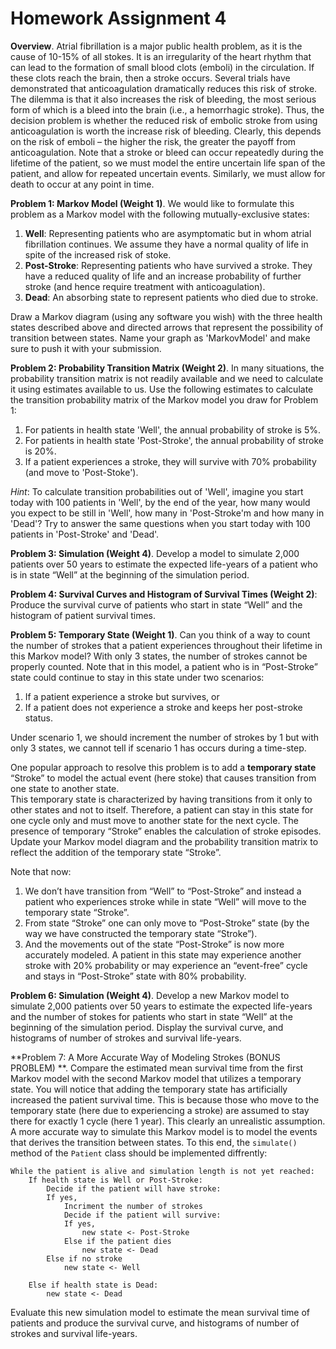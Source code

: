 # Homework Assignment 4

**Overview**. 
Atrial fibrillation is a major public health problem, as it is the cause of 10-15% of all stokes. 
It is an irregularity of the heart rhythm that can lead to the formation of small blood clots (emboli) 
in the circulation. If these clots reach the brain, then a stroke occurs. Several trials have 
demonstrated that anticoagulation dramatically reduces this risk of stroke. 
The dilemma is that it also increases the risk of bleeding, 
the most serious form of which is a bleed into the brain (i.e., a hemorrhagic stroke). 
Thus, the decision problem is whether the reduced risk of embolic 
stroke from using anticoagulation is worth the increase risk of bleeding. 
Clearly, this depends on the risk of emboli – the higher the risk, the greater 
the payoff from anticoagulation. Note that a stroke or bleed can occur 
repeatedly during the lifetime of the patient, so we must model the entire uncertain 
life span of the patient, and allow for repeated uncertain events. 
Similarly, we must allow for death to occur at any point in time. 

**Problem 1: Markov Model (Weight 1)**.
We would like to formulate this problem as a Markov model with the following mutually-exclusive states:
1. **Well**: Representing patients who are asymptomatic but in whom atrial fibrillation continues. 
We assume they have a normal quality of life in spite of the increased risk of stoke.
2. **Post-Stroke**: Representing patients who have survived a stroke. They have a reduced quality of life
and an increase probability of further stroke (and hence require treatment with anticoagulation).
3. **Dead**: An absorbing state to represent patients who died due to stroke. 

Draw a Markov diagram (using any software you wish) with the three health states described above and 
directed arrows that represent the possibility of transition between states. Name your graph as 'MarkovModel' 
and make sure to push it with your submission. 


**Problem 2: Probability Transition Matrix (Weight 2)**.
In many situations, the probability transition matrix is not readily available and we need to calculate
it using estimates available to us. Use the following estimates to calculate the 
transition probability matrix of the Markov model you draw for Problem 1:

1. For patients in health state 'Well', the annual probability of stroke is 5%. 
2. For patients in health state 'Post-Stroke', the annual probability of stroke is 20%. 
3. If a patient experiences a stroke, they will survive with 70% probability (and move to 'Post-Stoke'). 

_Hint_: To calculate transition probabilities out of 'Well', imagine you start today with 100 patients in 'Well', 
by the end of the year, how many would you expect to be still in 'Well', 
how many in 'Post-Stroke'm and how many in 'Dead'? 
Try to answer the same questions when you start today with 100 patients in 'Post-Stroke' and 'Dead'.


**Problem 3: Simulation (Weight 4)**. 
Develop a model to simulate 2,000 patients over 50 years to estimate the expected life-years of 
a patient who is in state “Well” at the beginning of the simulation period. 

**Problem 4: Survival Curves and Histogram of Survival Times (Weight 2)**: 
Produce the survival curve of patients who start in state “Well” and the histogram of patient survival times.

**Problem 5: Temporary State (Weight 1)**. 
Can you think of a way to count the number of strokes that a patient experiences throughout their lifetime
in this Markov model? With only 3 states, the number of strokes cannot be properly counted. 
Note that in this model, a patient who is in “Post-Stroke” state could continue to stay in 
this state under two scenarios: 
1. If a patient experience a stroke but survives, or
2. If a patient does not experience a stroke and keeps her post-stroke status. 

Under scenario 1, we should increment the number of strokes by 1 but with only 3 states, 
we cannot tell if scenario 1 has occurs during a time-step. 

One popular approach to resolve this problem is to add a **temporary state** “Stroke” to model 
the actual event (here stoke) that causes transition from one state to another state.  
This temporary state is characterized by having transitions from it only to other 
states and not to itself. Therefore, a patient can stay in this state for one 
cycle only and must move to another state for the next cycle. 
The presence of temporary “Stroke” enables the calculation of stroke episodes. 
Update your Markov model diagram and the probability transition matrix 
to reflect the addition of the temporary state “Stroke”. 

Note that now: 
1.	We don’t have transition from “Well” to “Post-Stroke” and instead a patient who experiences 
stroke while in state “Well” will move to the temporary state “Stroke”. 
2.	From state “Stroke” one can only move to “Post-Stroke” state 
(by the way we have constructed the temporary state “Stroke”). 
3.	And the movements out of the state “Post-Stroke” is now more accurately modeled. 
A patient in this state may experience another stroke with 20% probability 
or may experience an “event-free” cycle and stays in “Post-Stroke” state with 80% probability.

**Problem 6: Simulation (Weight 4)**. 
Develop a new Markov model to simulate 2,000 patients over 50 years to estimate the expected life-years 
and the number of stokes for patients who start in state “Well” at the beginning of the simulation period. 
Display the survival curve, and histograms of number of strokes and survival life-years.  


**Problem 7: A More Accurate Way of Modeling Strokes (BONUS PROBLEM) **. 
Compare the estimated mean survival time from the first Markov model with the second Markov model that utilizes 
a temporary state. 
You will notice that adding the temporary state has artificially increased the patient survival time. 
This is because those who move to the temporary state (here due to experiencing a stroke) are assumed
to stay there for exactly 1 cycle (here 1 year). This clearly an unrealistic assumption. 
A more accurate way to simulate this Markov model is to model the events that derives 
the transition between states. 
To this end, the `simulate()` method of the `Patient` class should be implemented diffrently:

    While the patient is alive and simulation length is not yet reached:
        If health state is Well or Post-Stroke:
            Decide if the patient will have stroke:
            If yes,
                Incriment the number of strokes 
                Decide if the patient will survive:
                If yes, 
                    new state <- Post-Stroke
                Else if the patient dies
                    new state <- Dead
            Else if no stroke 
                new state <- Well
        
        Else if health state is Dead:        
            new state <- Dead
 
Evaluate this new simulation model to estimate the mean survival time of patients
and produce the survival curve, and histograms of number of strokes and survival life-years.  
